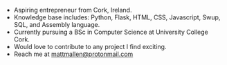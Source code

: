 - Aspiring entrepreneur from Cork, Ireland. 
- Knowledge base includes: Python, Flask, HTML, CSS, Javascript, Swup, SQL, and Assembly language.
- Currently pursuing a BSc in Computer Science at University College Cork. 
- Would love to contribute to any project I find exciting. 
- Reach me at mattmallen@protonmail.com
